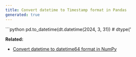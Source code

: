 ```yaml
---
title: Convert datetime to Timestamp format in Pandas
generated: true
---
```


<div markdown="1" class="ans">
```python
pd.to_datetime(dt.datetime(2024, 3, 31)) # dtype('<M8[ns]')
pd.to_datetime(dt.date(2024, 3, 31)) # dtype('<M8[ns]')
```
</div>

**Related:**
- [Convert datetime to datetime64 format in NumPy](/en-US/numpy/convert-datetime-to-datetime64)
